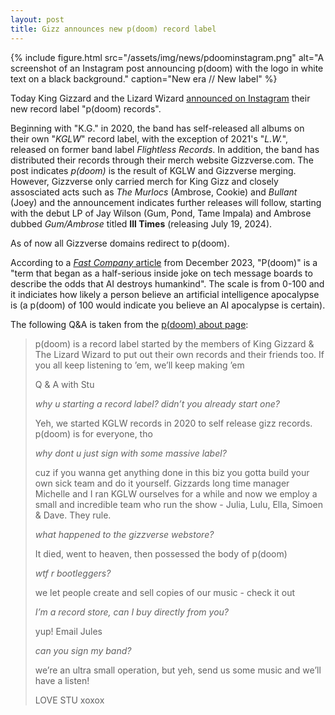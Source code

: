 ```yaml
---
layout: post
title: Gizz announces new p(doom) record label
---
```

{%
	include figure.html
	src="/assets/img/news/pdoominstagram.png"
	alt="A screenshot of an Instagram post announcing p(doom) with the logo in white text on a black background."
	caption="New era // New label"
%}

Today King Gizzard and the Lizard Wizard [announced on Instagram](https://www.instagram.com/p/C6oCg4SxjWB) their new record label "p(doom) records".

Beginning with "K.G." in 2020, the band has self-released all albums on their own "*KGLW*" record label, with the exception of 2021's "*L.W.*", released on former band label *Flightless Records*. In addition, the band has distributed their records through their merch website Gizzverse.com. The post indicates *p(doom)* is the result of KGLW and Gizzverse merging. However, Gizzverse only carried merch for King Gizz and closely assosciated acts such as *The Murlocs* (Ambrose, Cookie) and *Bullant* (Joey) and the announcement indicates further releases will follow, starting with the debut LP of Jay Wilson (Gum, Pond, Tame Impala) and Ambrose dubbed *Gum/Ambrose* titled **Ill Times** (releasing July 19, 2024).

As of now all Gizzverse domains redirect to p(doom).

According to a [*Fast Company* article](https://www.fastcompany.com/90994526/pdoom-explained-how-to-calculate-your-score-on-ai-apocalypse-metric) from December 2023, "P(doom)" is a "term that began as a half-serious inside joke on tech message boards to describe the odds that AI destroys humankind". The scale is from 0-100 and it indiciates how likely a person believe an artificial intelligence apocalypse is (a p(doom) of 100 would indicate you believe an AI apocalypse is certain). 

The following Q&A is taken from the [p(doom) about page](https://pdoomrecords.com/pages/about):

<!--fold-->

> p(doom) is a record label started by the members of King Gizzard & The Lizard Wizard to put out their own records and their friends too.
> If you all keep listening to ’em, we’ll keep making ’em
> 
> 
> Q & A with Stu
> 
> *why u starting a record label? didn’t you already start one?*
>
> Yeh, we started KGLW records in 2020 to self release gizz records. p(doom) is for everyone, tho
> 
> *why dont u just sign with some massive label?*
>
> cuz if you wanna get anything done in this biz you gotta build your own sick team and do it yourself. Gizzards long time manager Michelle and I ran KGLW ourselves for a while and now we employ a small and incredible team who run the show - Julia, Lulu, Ella, Simoen & Dave. They rule.
> 
> *what happened to the gizzverse webstore?*
>
> It died, went to heaven, then possessed the body of p(doom)
> 
> *wtf r bootleggers?*
>
> we let people create and sell copies of our music - check it out
> 
> *I’m a record store, can I buy directly from you?*
>
> yup! Email Jules
> 
> *can you sign my band?*
>
> we’re an ultra small operation, but yeh, send us some music and we’ll have a listen!
> 
> LOVE STU xoxox
